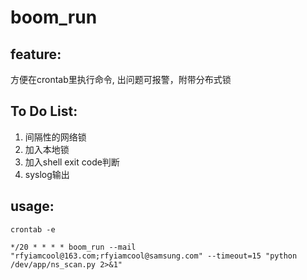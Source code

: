 # boom_run

## feature:
方便在crontab里执行命令, 出问题可报警，附带分布式锁

## To Do List:
1. 间隔性的网络锁
2. 加入本地锁
3. 加入shell exit code判断
4. syslog输出

## usage:

```
crontab -e

*/20 * * * * boom_run --mail "rfyiamcool@163.com;rfyiamcool@samsung.com" --timeout=15 "python /dev/app/ns_scan.py 2>&1"
```
